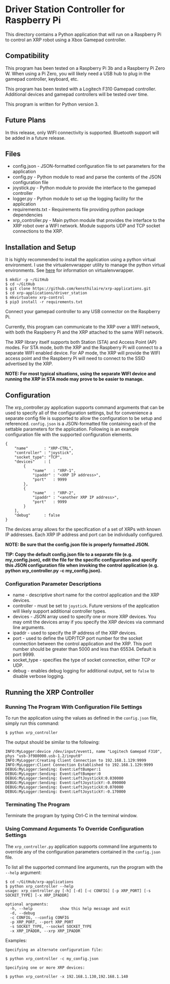 # Driver Station Controller for Raspberry Pi

This directory contains a Python application that will run on a Raspberry Pi to control an XRP robot using a Xbox Gamepad controller.

## Compatibility
This program has been tested on a Raspberry Pi 3b and a Raspberry Pi Zero W. When using a Pi Zero, you will likely need a USB hub to plug in the gamepad controller, keyboard, etc.

This program has been tested with a Logitech F310 Gamepad controller. Additional devices and gamepad controllers will be tested over time.

This program is written for Python version 3.
## Future Plans
In this release, only WIFI connectivity is supported. Bluetooth support will be added in a future release.

## Files
* config.json - JSON-formatted configuration file to set parameters for the application
* config.py - Python module to read and parse the contents of the JSON configuration file
* joystick.py - Python module to provide the interface to the gamepad controller
* logger.py - Python module to set up the logging facility for the application
* requirements.txt - Requirements file providing python package dependencies
* xrp_controller.py - Main python module that provides the interface to the XRP robot over a WIFI network. Module supports UDP and TCP socket connections to the XRP.

## Installation and Setup
It is highly recommended to install the application using a python virtual environment. I use the virtualenvwrapper utility to manage the python virtual environments. See [here](https://virtualenvwrapper.readthedocs.io/en/latest/) for information on virtualenvwrapper.

```
$ mkdir -p ~/GitHub
$ cd ~/GitHub
$ git clone https://github.com/kensthilaire/xrp-applications.git
$ cd xrp-applications/driver_station
$ mkvirtualenv xrp-control
$ pip3 install -r requirements.txt
```
Connect your gamepad controller to any USB connector on the Raspberry Pi.  

Currently, this program can communicate to the XRP over a WIFI network, with both the Raspberry Pi and the XRP attached to the same WIFI network. 

The XRP library itself supports both Station (STA) and Access Point (AP) modes. For STA mode, both the XRP and the Raspberry Pi will connect to a separate WIFI enabled device. For AP mode, the XRP will provide the WIFI access point and the Raspberry Pi will need to connect to the SSID advertised by the XRP.

**NOTE: For most typical situations, using the separate WIFI device and running the XRP in STA mode may prove to be easier to manage.**

## Configuration
The xrp_controller.py application supports command arguments that can be used to specify all of the configuration settings, but for convenience a separate config file is supported to allow the configuration to be setup and referenced. `config.json` is a JSON-formatted file containing each of the settable parameters for the application. Following is an example configuration file with the supported configuration elements.

    { 
        "name"       : "XRP-CTRL",
        "controller" : "joystick",
        "socket_type": "TCP", 
        "devices"    : [
            {
                "name"   : "XRP-1",
                "ipaddr" : "<XRP IP address>",
                "port"   : 9999
            },
            {
                "name"   : "XRP-2",
                "ipaddr" : "<another XRP IP address>",
                "port"   : 9999
            }
        ],
        "debug"      : false 
    }

The devices array allows for the specification of a set of XRPs with known IP addresses. Each XRP IP address and port can be individually configured.

**NOTE: Be sure that the config.json file is properly formatted JSON.**

**TIP: Copy the default config.json file to a separate file (e.g. my\_config.json), edit the file for the specific configuration and specify this JSON configuration file when invoking the control application (e.g. python xrp\_controller.py -c my\_config.json).**

### Configuration Parameter Descriptions 
 * name - descriptive short name for the control application and the XRP devices.
 * controller - must be set to `joystick`. Future versions of the application will likely support additional controller types.
 * devices - JSON array used to specify one or more XRP devices. You may omit the devices array if you specify the XRP devices via command line arguments.
 * ipaddr - used to specify the IP address of the XRP devices.
 * port - used to define the UDP/TCP port number for the socket connection between the control application and the XRP. This port number should be greater than 5000 and less than 65534. Default is port 9999.
 * socket_type - specifies the type of socket connection, either TCP or UDP.
 * debug - enables debug logging for additional output, set to `false` to disable verbose logging.
    
## Running the XRP Controller
### Running The Program With Configuration File Settings
To run the application using the values as defined in the `config.json` file, simply run this command:

```
$ python xrp_controller
```
The output should be similar to the following:

```
INFO:MyLogger:device /dev/input/event1, name "Logitech Gamepad F310", phys "usb-3f980000.usb-1.2/input0"
INFO:MyLogger:Creating Client Connection to 192.168.1.129:9999
INFO:MyLogger:Client Connection Established to 192.168.1.129:9999
DEBUG:MyLogger:Sending: Event:LeftBumper:1
DEBUG:MyLogger:Sending: Event:LeftBumper:0
DEBUG:MyLogger:Sending: Event:LeftJoystickX:0.030000
DEBUG:MyLogger:Sending: Event:LeftJoystickY:-0.090000
DEBUG:MyLogger:Sending: Event:LeftJoystickX:0.070000
DEBUG:MyLogger:Sending: Event:LeftJoystickY:-0.170000
```
### Terminating The Program
Terminate the program by typing Ctrl-C in the terminal window.

### Using Command Arguments To Override Configuration Settings
The `xrp_controller.py` application supports command line arguments to override any of the configuration parameters contained in the `config.json` file.  

To list all the supported command line arguments, run the program with the `--help` argument:

```
$ cd ~/GitHub/xrp-applications
$ python xrp_controller --help
usage: xrp_controller.py [-h] [-d] [-c CONFIG] [-p XRP_PORT] [-s SOCKET_TYPE] [-x XRP_IPADDR]

optional arguments:
  -h, --help            show this help message and exit
  -d, --debug
  -c CONFIG, --config CONFIG
  -p XRP_PORT, --port XRP_PORT
  -s SOCKET_TYPE, --socket SOCKET_TYPE
  -x XRP_IPADDR, --xrp XRP_IPADDR
```

Examples:

```
Specifying an alternate configuration file:

$ python xrp_controller -c my_config.json

Specifying one or more XRP devices:

$ python xrp_controller -x 192.168.1.130,192.168.1.140
```

